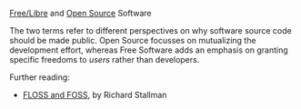 [Free/Libre](Free%20software.md) and [Open Source](Open%20Source.md) Software

The two terms refer to different perspectives on why software source code should be made public. Open Source focusses on mutualizing the development effort, whereas Free Software adds an emphasis on granting specific freedoms to *users* rather than developers.

Further reading:

- [FLOSS and FOSS](https://www.gnu.org/philosophy/floss-and-foss.en.html), by Richard Stallman
